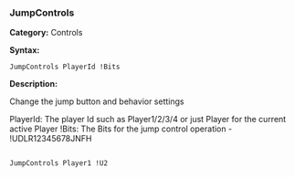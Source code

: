 ### JumpControls

**Category:**
Controls

**Syntax:**

```scorpionengine
JumpControls PlayerId !Bits
```

**Description:**

Change the jump button and behavior settings

PlayerId: The player Id such as Player1/2/3/4 or just Player for the current active Player
!Bits: The Bits for the jump control operation - !UDLR12345678JNFH

```scorpionengine

JumpControls Player1 !U2

```
